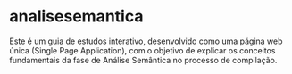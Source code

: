 # analisesemantica
Este é um guia de estudos interativo, desenvolvido como uma página web única (Single Page Application), com o objetivo de explicar os conceitos fundamentais da fase de Análise Semântica no processo de compilação.
